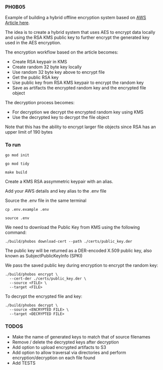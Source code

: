 ### PH0B05

[AWS Article here]: https://aws.amazon.com/blogs/security/how-to-use-aws-kms-rsa-keys-for-offline-encryption/

Example of building a hybrid offline encryption system based on [AWS Article here].

The idea is to create a hybrid system that uses AES to encrypt data locally and using the RSA KMS public key to further encrypt the generated key used in the AES encryption.

The encryption workflow based on the article becomes:

* Create RSA keypair in KMS
* Create random 32 byte key locally
* Use random 32 byte key above to encrypt file
* Get the public RSA key
* Use public key from RSA KMS keypair to encrypt the random key
* Save as artifacts the encrypted random key and the encrypted file object


The decryption process becomes:

* For decryption we decrypt the encrypted random key using KMS
* Use the decrypted key to decrypt the file object


Note that this has the ability to encrypt larger file objects since RSA has an upper limit of 190 bytes

### To run

```
go mod init

go mod tidy

make build
```

Create a KMS RSA assymmetric keypair with an alias.

Add your AWS details and key alias to the .env file

Source the .env file in the same terminal
```
cp .env.example .env

source .env
```

We need to download the Public Key from KMS using the following command:
```
./build/phobos download-cert --path ./certs/public_key.der
```

The public key will be returned as a DER-encoded X.509 public key, also known as SubjectPublicKeyInfo (SPKI)

We pass the saved public key during encryption to encrypt the random key:
```
./build/phobos encrypt \
  --cert-der ./certs/public_key.der \
  --source <FILE> \
  --target <FILE>
```

To decrypt the encrypted file and key:
```
./build/phobos decrypt \
  --source <ENCRYPTED FILE> \
  --target <DECRYPTED FILE>
```



### TODOS

* Make the name of generated keys to match that of source filenames
* Remove / delete the decrypted keys after decryption
* Add option to upload encrypted artifacts to S3
* Add option to allow traversal via directories and perform encryption/decryption on each file found
* Add TESTS
